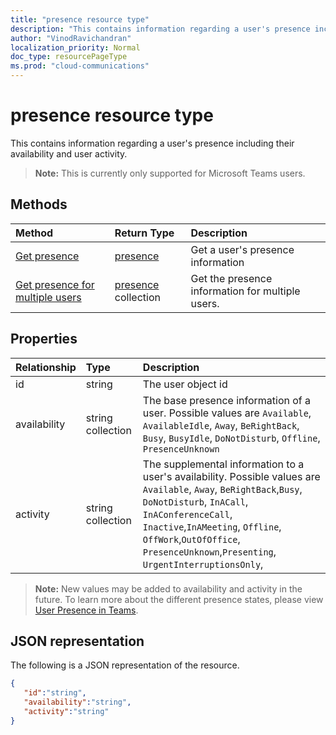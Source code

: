 ```yaml
---
title: "presence resource type"
description: "This contains information regarding a user's presence including their availability and user activity."
author: "VinodRavichandran"
localization_priority: Normal
doc_type: resourcePageType
ms.prod: "cloud-communications"
---
```


# presence resource type

This contains information regarding a user's presence including their availability and user activity.

> **Note:** This is currently only supported for Microsoft Teams users.

## Methods

| Method                                                            | Return Type                                       | Description                                  |
|:------------------------------------------------------------------|:--------------------------------------------------|:---------------------------------------------|
| [Get presence](../api/get-presence.md)     | [presence](../resources/presence.md)     | Get a user's presence information
| [Get presence for multiple users](../api/get-presence-multiple-users.md)    |  [presence](../resources/presence.md) collection     |  Get the presence information for multiple users.      |


## Properties

| Relationship        | Type                                                 | Description                                                         |
|:--------------------|:-----------------------------------------------------|:--------------------------------------------------------------------|
|id    |  string     | 	The user object id   |
|availability    |  string collection   | 	The base presence information of a user. Possible values are `Available`, `AvailableIdle`,  `Away`, `BeRightBack`, `Busy`, `BusyIdle`, `DoNotDisturb`, `Offline`, `PresenceUnknown`  |
|activity    |  string collection      | 	The supplemental information to a user's availability. Possible values are `Available`, `Away`, `BeRightBack`,`Busy`, `DoNotDisturb`, `InACall`, `InAConferenceCall`, `Inactive`,`InAMeeting`, `Offline`, `OffWork`,`OutOfOffice`, `PresenceUnknown`,`Presenting`, `UrgentInterruptionsOnly`,       |

>**Note:** New values may be added to availability and activity in the future. To learn more about the different presence states, please view
>[User Presence in Teams](https://docs.microsoft.com/en-us/microsoftteams/presence-admins). 

## JSON representation

The following is a JSON representation of the resource.

<!-- {
  "blockType": "resource",
  "optionalProperties": [
  ],
  "@odata.type": "microsoft.graph.presence"
}-->
```json
{
   "id":"string",
   "availability":"string",
   "activity":"string"
}
```
